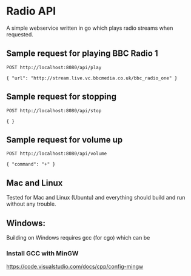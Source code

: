 # Radio API

A simple webservice written in go which plays radio streams when requested.

## Sample request for playing BBC Radio 1
```
POST http://localhost:8080/api/play

{ "url": "http://stream.live.vc.bbcmedia.co.uk/bbc_radio_one" }
```

## Sample request for stopping
```
POST http://localhost:8080/api/stop

{ }
```

## Sample request for volume up
```
POST http://localhost:8080/api/volume

{ "command": "+" }
```

## Mac and Linux
Tested for Mac and Linux (Ubuntu) and everything should build and run without any trouble.

## Windows:

Building on Windows requires gcc (for cgo) which can be 

### Install GCC with MinGW
https://code.visualstudio.com/docs/cpp/config-mingw 
